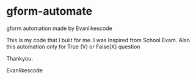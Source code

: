 # gform-automate
gform automation made by Evanlikescode

This is my code that I built for me.
I was Inspired from School Exam.
Also this automation only for True (V) or False(X) question

Thankyou. 

Evanlikescode
